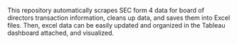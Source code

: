 This repository automatically scrapes SEC form 4 data for board of directors transaction information, cleans up data, and saves them into Excel files. 
Then, excel data can be easily updated and organized in the Tableau dashboard attached, and visualized.  
